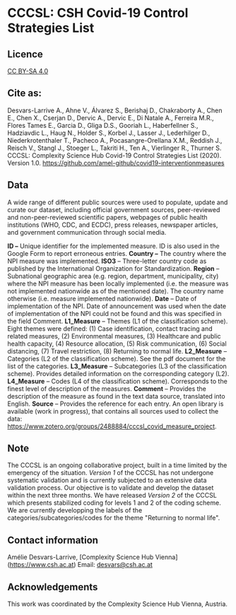 # CCCSL: CSH Covid-19 Control Strategies List

## Licence
[CC BY-SA 4.0](https://creativecommons.org/licenses/by-sa/4.0/deed.en)

## Cite as:
Desvars-Larrive A., Ahne V., Álvarez S., Berishaj D., Chakraborty A., Chen E., Chen X., Cserjan D., Dervic A., Dervic E., Di Natale A., Ferreira M.R., Flores Tames E., Garcia D., Gliga D.S., Gooriah L., Haberfellner S., Hadziavdic L., Haug N., Holder S., Korbel J., Lasser J., Lederhilger D., Niederkrotenthaler T., Pacheco A., Pocasangre-Orellana X.M., Reddish J., Reisch V., Stangl J., Stoeger L., Takriti H., Ten A., Vierlinger R., Thurner S. CCCSL: Complexity Science Hub Covid-19 Control Strategies List (2020). Version 1.0. https://github.com/amel-github/covid19-interventionmeasures

## Data
A wide range of different public sources were used to populate, update and curate our dataset, including official government sources, peer-reviewed and non-peer-reviewed scientific papers, webpages of public health institutions (WHO, CDC, and ECDC), press releases, newspaper articles, and government communication through social media. 

**ID –** Unique identifier for the implemented measure. ID is also used in the Google Form to report erroneous entries.
**Country –** The country where the NPI measure was implemented.
**ISO3** – Three-letter country code as published by the International Organization for Standardization.
**Region** – Subnational geographic area (e.g. region, department, municipality, city) where the NPI measure has been locally implemented (i.e. the measure was not implemented nationwide as of the mentioned date). The country name otherwise (i.e. measure implemented nationwide).
**Date** – Date of implementation of the NPI. Date of announcement was used when the date of implementation of the NPI could not be found and this was specified in the field Comment.
**L1_Measure** – Themes (L1 of the classification scheme). Eight themes were defined:
(1) Case identification, contact tracing and related measures,
(2) Environmental measures,
(3) Healthcare and public health capacity,
(4) Resource allocation,
(5) Risk communication,
(6) Social distancing,
(7) Travel restriction,
(8) Returning to normal life.
**L2_Measure** – Categories (L2 of the classification scheme). See the pdf document for the list of the categories.
**L3_Measure** – Subcategories (L3 of the classification scheme). Provides detailed information on the corresponding category (L2).
**L4_Measure** – Codes (L4 of the classification scheme). Corresponds to the finest level of description of the measures.
**Comment** – Provides the description of the measure as found in the text data source, translated into English.
**Source** – Provides the reference for each entry. An open library is available (work in progress), that contains all sources used to collect the data: https://www.zotero.org/groups/2488884/cccsl_covid_measure_project.

## Note
The CCCSL is an ongoing collaborative project, built in a time limited by the emergency of the situation. *Version 1* of the CCCSL has not undergone systematic validation and is currently subjected to an extensive data validation process. Our objective is to validate and develop the dataset within the next three months.
We have released *Version 2* of the CCCSL which presents stabilized coding for levels 1 and 2 of the coding scheme.
We are currently developping the labels of the categories/subcategories/codes for the theme "Returning to normal life".

## Contact information
Amélie Desvars-Larrive, [Complexity Science Hub Vienna] (https://www.csh.ac.at)
Email: desvars@csh.ac.at

## Acknowledgements
This work was coordinated by the Complexity Science Hub Vienna, Austria.


